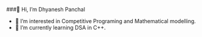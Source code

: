 ###👋 Hi, I’m Dhyanesh Panchal
- 👀 I’m interested in Competitive Programing and Mathematical modelling.
- 🌱 I’m currently learning DSA in C++.
